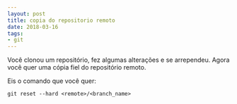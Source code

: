 ```yaml
---
layout: post
title: copia do repositorio remoto
date: 2018-03-16
tags:
- git
---
```



Você clonou um repositório, fez algumas alterações e se arrependeu. Agora você quer uma cópia fiel do repositório remoto.

Eis o comando que você quer:

```
git reset --hard <remote>/<branch_name>
```
